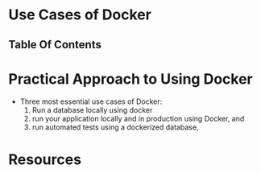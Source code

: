 # Use Cases of Docker

## Table Of Contents

# Practical Approach to Using Docker

- Three most essential use cases of Docker:
  1. Run a database locally using docker
  2. run your application locally and in production using Docker, and
  3. run automated tests using a dockerized database,

# Resources
